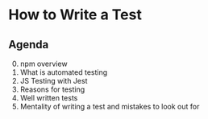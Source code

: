 # How to Write a Test

## Agenda
0. npm overview
1. What is automated testing
2. JS Testing with Jest
2. Reasons for testing
3. Well written tests
4. Mentality of writing a test and mistakes to look out for
